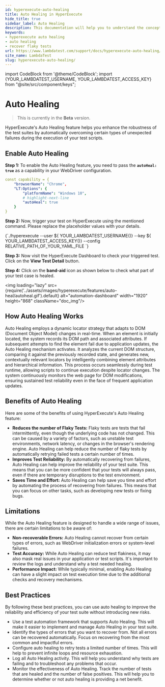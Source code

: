 ```yaml
---
id: hyperexecute-auto-healing
title: Auto Healing in HyperExecute
hide_title: true
sidebar_label: Auto Healing
description: This documentation will help you to understand the concept of auto healing in hyperexecute
keywords:
- hyperexecute auto healing
- auto healing
- recover flaky tests
url: https://www.lambdatest.com/support/docs/hyperexecute-auto-healing/
site_name: LambdaTest
slug: hyperexecute-auto-healing/
---
```


import CodeBlock from '@theme/CodeBlock';
import {YOUR_LAMBDATEST_USERNAME, YOUR_LAMBDATEST_ACCESS_KEY} from "@site/src/component/keys";

<script type="application/ld+json"
      dangerouslySetInnerHTML={{ __html: JSON.stringify({
       "@context": "https://schema.org",
        "@type": "BreadcrumbList",
        "itemListElement": [{
          "@type": "ListItem",
          "position": 1,
          "name": "LambdaTest",
          "item": "https://www.lambdatest.com"
        },{
          "@type": "ListItem",
          "position": 2,
          "name": "Support",
          "item": "https://www.lambdatest.com/support/docs/"
        },{
          "@type": "ListItem",
          "position": 3,
          "name": "Background Services",
          "item": "https://www.lambdatest.com/support/docs/hyperexecute-auto-healing/"
        }]
      })
    }}
></script>

# Auto Healing

> This is currently in the **Beta** version.

HyperExecute's Auto Healing feature helps you enhance the robustness of the test suites by automatically overcoming certain types of unexpected failures during the execution of your test scripts.

## Enable Auto Healing

**Step 1:** ​To еnablе thе Auto Hеaling fеaturе, you nееd to pass thе **`autoHеal: truе`** as a capability in your WеbDrivеr configuration.

```yaml
const capability = {
    "browserName": "Chrome",
    "LT:Options": {
        "platformName": "Windows 10",
        # highlight-next-line
        "autoHeal": true
    }
}
```
**Step 2:** Now, trigger your test on HyperExecute using the mentioned command. Please replace the placeholder values with your details.

  <div className="lambdatest__codeblock">
    <CodeBlock className="language-bash">
  {`./hyperexecute --user ${ YOUR_LAMBDATEST_USERNAME()} --key ${ YOUR_LAMBDATEST_ACCESS_KEY()} --config RELATIVE_PATH_OF_YOUR_YAML_FILE `}
    </CodeBlock>
  </div>

**Step 3:** Now visit the HyperExecute Dashboard to check your triggered test. Click on the **View Test Detail** button.

**Step 4:** Click on the **band-aid** icon as shown below to check what part of your test case is healed.

<img loading="lazy" src={require('../assets/images/hyperexecute/features/auto-heal/autoheal.gif').default} alt="automation-dashboard"  width="1920" height="868" className="doc_img"/>

## How Auto Healing Works

Auto Healing employs a dynamic locator strategy that adapts to DOM (Document Object Model) changes in real-time. When an element is initially located, the system records its DOM path and associated attributes. If subsequent attempts to find the element fail due to application updates, the Auto Healing mechanism activates. It analyzes the current DOM structure, comparing it against the previously recorded state, and generates new, contextually relevant locators by intelligently combining element attributes and hierarchical information. This process occurs seamlessly during test runtime, allowing scripts to continue execution despite locator changes. The system continuously monitors the web page for DOM modifications, ensuring sustained test reliability even in the face of frequent application updates.

## Benefits of Auto Healing
Here are some of the benefits of using HyperExecute's Auto Healing feature:

- **Reduces the number of Flaky Tests:** Flaky tests are tests that fail intermittently, even though the underlying code has not changed. This can be caused by a variety of factors, such as unstable test environments, network latency, or changes in the browser's rendering engine. Auto Healing can help reduce the number of flaky tests by automatically retrying failed tests a certain number of times.
- **Improves Test Reliability:** By automatically recovering from failures, Auto Healing can help improve the reliability of your test suite. This means that you can be more confident that your tests will always pass, even if there are temporary disruptions to the test environment.
- **Saves Time and Effort:** Auto Healing can help save you time and effort by automating the process of recovering from failures. This means that you can focus on other tasks, such as developing new tests or fixing bugs.

## Limitations
While the Auto Healing feature is designed to handle a wide range of issues, there are certain limitations to be aware of:

- **Non-recoverable Errors:** Auto Healing cannot recover from certain types of errors, such as WebDriver initialization errors or system-level failures.
- **Test Accuracy:** While Auto Healing can reduce test flakiness, it may also mask real issues in your application or test scripts. It's important to review the logs and understand why a test needed healing.
- **Performance Impact:** While typically minimal, enabling Auto Healing can have a slight impact on test execution time due to the additional checks and recovery mechanisms.

## Best Practices
By following these best practices, you can use auto healing to improve the reliability and efficiency of your test suite without introducing new risks.

- Use a test automation framework that supports Auto Healing. This will make it easier to implement and manage Auto Healing in your test suite.
- Identify the types of errors that you want to recover from. Not all errors can be recovered automatically. Focus on recovering from the most common and impactful errors.
- Configure auto healing to retry tests a limited number of times. This will help to prevent infinite loops and resource exhaustion.
- Log all Auto Healing activity. This will help you understand why tests are failing and to troubleshoot any problems that occur.
- Monitor the effectiveness of Auto Healing. Track the number of tests that are healed and the number of false positives. This will help you to determine whether or not auto healing is providing a net benefit.
